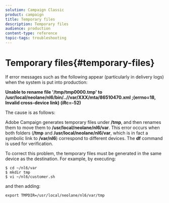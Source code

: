```yaml
---
solution: Campaign Classic
product: campaign
title: Temporary files
description: Temporary files
audience: production
content-type: reference
topic-tags: troubleshooting
---
```


# Temporary files{#temporary-files}

If error messages such as the following appear (particularly in delivery logs) when the system is put into production:

**Unable to rename file '/tmp/tmp0000.tmp' to /usr/local/neolane/nl6/bin/..//var/XXX/mta/86510470.xml ;(errno=18, Invalid cross-device link) (iRc=-52)**

The cause is as follows:

Adobe Campaign generates temporary files under **/tmp**, and then renames them to move them to **/usr/local/neolane/nl6/var**. This error occurs when both folders (**/tmp** and **/usr/local/neolane/nl6/var**, which is in fact a symbolic link to **/var/nl6**) correspond to different devices. The **df** command is used for verification.

To correct this problem, the temporary files must be generated in the same device as the destination. For example, by executing:

```
$ cd ~/nl6/var
$ mkdir tmp
$ vi ~/nl6/customer.sh
```

and then adding:

```
export TMPDIR=/usr/local/neolane/nl6/var/tmp 
```

